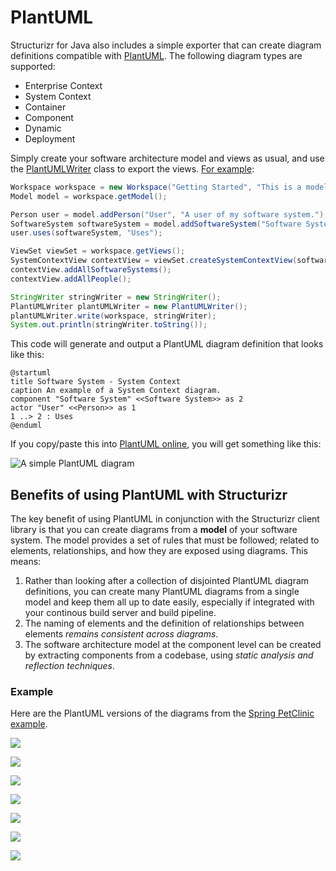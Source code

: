 # PlantUML

Structurizr for Java also includes a simple exporter that can create diagram definitions compatible with [PlantUML](http://www.plantuml.com). The following diagram types are supported:

- Enterprise Context
- System Context
- Container
- Component
- Dynamic
- Deployment

Simply create your software architecture model and views as usual, and use the [PlantUMLWriter](https://github.com/structurizr/java/blob/master/structurizr-core/src/com/structurizr/io/plantuml/PlantUMLWriter.java) class to export the views. [For example](https://github.com/structurizr/java/blob/master/structurizr-examples/src/com/structurizr/example/plantuml/PlantUML.java):

```java
Workspace workspace = new Workspace("Getting Started", "This is a model of my software system.");
Model model = workspace.getModel();

Person user = model.addPerson("User", "A user of my software system.");
SoftwareSystem softwareSystem = model.addSoftwareSystem("Software System", "My software system.");
user.uses(softwareSystem, "Uses");

ViewSet viewSet = workspace.getViews();
SystemContextView contextView = viewSet.createSystemContextView(softwareSystem, "context", "An example of a System Context diagram.");
contextView.addAllSoftwareSystems();
contextView.addAllPeople();

StringWriter stringWriter = new StringWriter();
PlantUMLWriter plantUMLWriter = new PlantUMLWriter();
plantUMLWriter.write(workspace, stringWriter);
System.out.println(stringWriter.toString());
```

This code will generate and output a PlantUML diagram definition that looks like this:

```
@startuml
title Software System - System Context
caption An example of a System Context diagram.
component "Software System" <<Software System>> as 2
actor "User" <<Person>> as 1
1 ..> 2 : Uses
@enduml
```

If you copy/paste this into [PlantUML online](http://www.plantuml.com/plantuml/), you will get something like this:

![A simple PlantUML diagram](images/plantuml-getting-started.png)

## Benefits of using PlantUML with Structurizr

The key benefit of using PlantUML in conjunction with the Structurizr client library is that you can create diagrams from a __model__ of your software system. The model provides a set of rules that must be followed; related to elements, relationships, and how they are exposed using diagrams. This means:

1. Rather than looking after a collection of disjointed PlantUML diagram definitions, you can create many PlantUML diagrams from a single model and keep them all up to date easily, especially if integrated with your continous build server and build pipeline.
1. The naming of elements and the definition of relationships between elements _remains consistent across diagrams_.
1. The software architecture model at the component level can be created by extracting components from a codebase, using _static analysis and reflection techniques_.

### Example

Here are the PlantUML versions of the diagrams from the [Spring PetClinic example](https://structurizr.com/share/1).

![](images/plantuml-spring-petclinic-system-context.png)

![](images/plantuml-spring-petclinic-containers.png)

![](images/plantuml-spring-petclinic-components.png)

![](images/plantuml-spring-petclinic-dynamic.png)

![](images/plantuml-spring-petclinic-deployment-development.png)

![](images/plantuml-spring-petclinic-deployment-staging.png)

![](images/plantuml-spring-petclinic-deployment-live.png)

